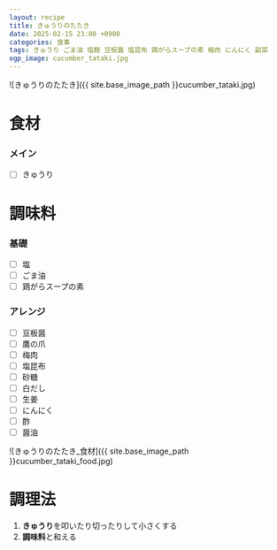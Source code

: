 ```yaml
---
layout: recipe
title: きゅうりのたたき
date: 2025-02-15 23:00 +0900
categories: 食事
tags: きゅうり ごま油 塩麴 豆板醤 塩昆布 鶏がらスープの素 梅肉 にんにく 副菜
ogp_image: cucumber_tataki.jpg
---
```

![きゅうりのたたき]({{ site.base_image_path }}cucumber_tataki.jpg)

# 食材
### メイン
- [ ] きゅうり

# 調味料
### 基礎
- [ ] 塩
- [ ] ごま油
- [ ] 鶏がらスープの素

### アレンジ
- [ ] 豆板醤
- [ ] 鷹の爪
- [ ] 梅肉
- [ ] 塩昆布
- [ ] 砂糖
- [ ] 白だし
- [ ] 生姜
- [ ] にんにく
- [ ] 酢
- [ ] 醤油

![きゅうりのたたき_食材]({{ site.base_image_path }}cucumber_tataki_food.jpg)

# 調理法
1. **きゅうり**を叩いたり切ったりして小さくする
2. **調味料**と和える